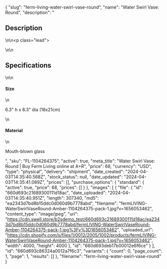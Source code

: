 {
  "slug": "ferm-living-water-swirl-vase-round",
  "name": "Water Swirl Vase: Round",
  "description": "<h2>Description</h2>\n<!-- split -->\n<p class=\"lead\"> </p>\n<!-- split -->\n<h2>Specifications</h2>\n<!-- split -->\n<h4>Size</h4>\n<p>6.3\" h x 8.3\" dia (16x21cm)</p>\n<h4>Material</h4>\n<p>Mouth-blown glass</p>",
  "sku": "FL-1104264375",
  "active": true,
  "meta_title": "Water Swirl Vase: Round | Buy Ferm Living online at A+R",
  "price": 68,
  "currency": "USD",
  "type": "physical",
  "delivery": "shipment",
  "date_created": "2024-04-03T14:35:40.568Z",
  "stock_status": null,
  "date_updated": "2024-04-03T14:35:41.089Z",
  "prices": [],
  "purchase_options": {
    "standard": {
      "active": true,
      "price": 68,
      "prices": []
    }
  },
  "images": [
    {
      "file": {
        "id": "660d693c21689300111d18ac",
        "date_uploaded": "2024-04-03T14:35:40.951Z",
        "length": 307340,
        "md5": "ea2343d7bd8b15ddc0d060d9b7778abd",
        "filename": "fermLIVING-WaterSwirlVaseRound-Amber-1104264375-pack-1.jpg?v=1656053462",
        "content_type": "image/jpeg",
        "url": "https://cdn.swell.store/b2sdemo_test/660d693c21689300111d18ac/ea2343d7bd8b15ddc0d060d9b7778abd/fermLIVING-WaterSwirlVaseRound-Amber-1104264375-pack-1.jpg%3Fv%3D1656053462",
        "uploaded_url": "https://cdn.shopify.com/s/files/1/0012/2005/1002/products/fermLIVING-WaterSwirlVaseRound-Amber-1104264375-pack-1.jpg?v=1656053462",
        "width": 4000,
        "height": 4000
      },
      "id": "660d693deb17b00012e6f6ce"
    }
  ],
  "id": "660d693c86324a0012a7f6c3",
  "variants": {
    "count": 0,
    "page_count": 1,
    "page": 1,
    "results": []
  },
  "filename": "ferm-living-water-swirl-vase-round"
}